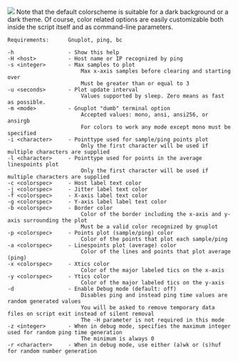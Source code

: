 ![](https://github.com/toazd/console-ping-plot/blob/master/preview/preview.gif)
Note that the default colorscheme is suitable for a dark background or a dark theme.
Of course, color related options are easily customizable both inside the script itself and as command-line parameters.

    Requirements:      Gnuplot, ping, bc

    -h                 - Show this help
    -H <host>          - Host name or IP recognized by ping
    -s <integer>       - Max samples to plot
                           Max x-axis samples before clearing and starting over
                           Must be greater than or equal to 3
    -u <seconds>       - Plot update interval
                           Values supported by sleep. Zero means as fast as possible.
    -m <mode>          - Gnuplot "dumb" terminal option
                           Accepted values: mono, ansi, ansi256, or ansirgb
                           For colors to work any mode except mono must be specified
    -i <character>     - Pointtype used for sample/ping points plot
                           Only the first character will be used if multiple characters are supplied
    -l <character>     - Pointtype used for points in the average linespoints plot
                           Only the first character will be used if multiple characters are supplied
    -c <colorspec>     - Host label text color
    -j <colorspec>     - Jitter label text color
    -f <colorspec>     - X-axis label text color
    -g <colorspec>     - Y-axis label label text color
    -b <colorspec>     - Border color
                           Color of the border including the x-axis and y-axis surrounding the plot
                           Must be a valid color recognized by gnuplot
    -p <colorspec>     - Points plot (sample/ping) color
                           Color of the points that plot each sample/ping
    -a <colorspec>     - Linespoints plot (average) color
                           Color of the lines and points that plot average (ping)
    -x <colorspec>     - Xtics color
                           Color of the major labeled tics on the x-axis
    -y <colorspec>     - Ytics color
                           Color of the major labeled tics on the y-axis
    -d                 - Enable Debug mode (default: off)
                           Disables ping and instead ping time values are random generated values
                           You will be asked to remove temporary data files on script exit instead of silent removal
                           The -H parameter is not required in this mode
    -z <integer>       - When in debug mode, specifies the maximum integer used for random ping time generation
                           The minimum is always 0
    -r <character>     - When in debug mode, use either (a)wk or (s)huf for random number generation
